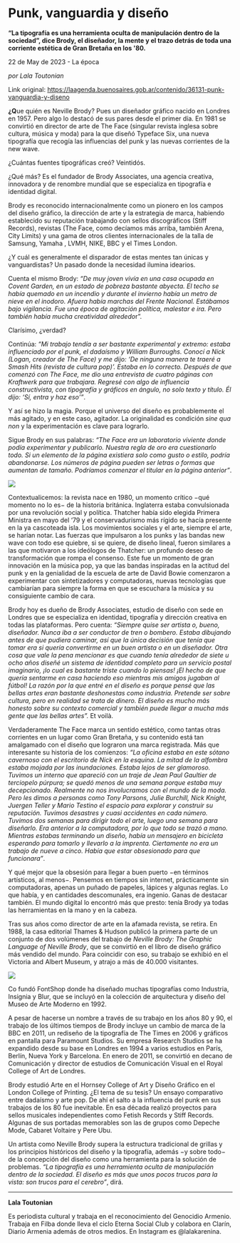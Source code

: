 # Punk, vanguardia y diseño

**“La tipografía es una herramienta oculta de manipulación dentro de la sociedad”, dice Brody, el diseñador, la mente y el trazo detrás de toda una corriente estética de Gran Bretaña en los '80.**

22 de May de 2023 - La época

_por Lala Toutonian_

Link original: https://laagenda.buenosaires.gob.ar/contenido/36131-punk-vanguardia-y-diseno



**¿Q**ue quién es Neville Brody? Pues un diseñador gráfico nacido en Londres en 1957. Pero algo lo destacó de sus pares desde el primer día. En 1981 se convirtió en director de arte de The Face (singular revista inglesa sobre cultura, música y moda) para la que diseñó Typeface Six, una nueva tipografía que recogía las influencias del punk y las nuevas corrientes de la new wave.




¿Cuántas fuentes tipográficas creó? Veintidós.




¿Qué más? Es el fundador de Brody Associates, una agencia creativa, innovadora y de renombre mundial que se especializa en tipografía e identidad digital.




Brody es reconocido internacionalmente como un pionero en los campos del diseño gráfico, la dirección de arte y la estrategia de marca, habiendo establecido su reputación trabajando con sellos discográficos (Stiff Records), revistas (The Face, como decíamos más arriba, también Arena, City Limits) y una gama de otros clientes internacionales de la talla de Samsung, Yamaha , LVMH, NIKE, BBC y el Times London.




¿Y cuál es generalmente el disparador de estas mentes tan únicas y vanguardistas? Un pasado donde la necesidad ilumina idearios.




Cuenta el mismo Brody: *“De muy joven vivía en una casa ocupada en Covent Garden, en un estado de pobreza bastante abyecta. El techo se había quemado en un incendio y durante el invierno había un metro de nieve en el inodoro. Afuera había marchas del Frente Nacional. Estábamos bajo vigilancia. Fue una época de agitación política, malestar e ira. Pero también había mucha creatividad alrededo*r”.




Clarísimo, ¿verdad?




Continúa: *“Mi trabajo tendía a ser bastante experimental y extremo: estaba influenciado por el punk, el dadaísmo y William Burroughs. Conocí a Nick (Logan, creador de The Face) y me dijo: ‘De ninguna manera te traeré a Smash Hits (revista de cultura pop)’. Estaba en lo correcto. Después de que comenzó con The Face, me dio una entrevista de cuatro páginas con Kraftwerk para que trabajara. Regresé con algo de influencia constructivista, con tipografía y gráficos en ángulo, no solo texto y título. Él dijo: ‘Sí, entra y haz eso’”*.




Y así se hizo la magia. Porque el universo del diseño es probablemente el más agitado, y en este caso, agitador. La originalidad es condición *sine qua non* y la experimentación es clave para lograrlo.




Sigue Brody en sus palabras: *“The Face era un laboratorio viviente donde podía experimentar y publicarlo. Nuestra regla de oro era cuestionarlo todo. Si un elemento de la página existiera solo como gusto o estilo, podría abandonarse. Los números de página pueden ser letras o formas que aumentan de tamaño. Podríamos comenzar el titular en la página anterior”*.




![](https://cdn.feater.me/files/images/1225423/26d05b38-7b49-4a3a-b21b-082c7d88361d.jpg)




Contextualicemos: la revista nace en 1980, un momento crítico −qué momento no lo es− de la historia británica. Inglaterra estaba convulsionada por una revolución social y política. Thatcher había sido elegida Primera Ministra en mayo del ‘79 y el conservadurismo más rígido se hacía presente en la ya cascoteada isla. Los movimientos sociales y el arte, siempre el arte, se harían notar. Las fuerzas que impulsaron a los punks y las bandas new wave con todo ese quiebre, si se quiere, de diseño lineal, fueron similares a las que motivaron a los ideólogos de Thatcher: un profundo deseo de transformación que rompa el consenso. Este fue un momento de gran innovación en la música pop, ya que las bandas inspiradas en la actitud del punk y en la genialidad de la escuela de arte de David Bowie comenzaron a experimentar con sintetizadores y computadoras, nuevas tecnologías que cambiarían para siempre la forma en que se escuchara la música y su consiguiente cambio de cara.




Brody hoy es dueño de Brody Associates, estudio de diseño con sede en Londres que se especializa en identidad, tipografía y dirección creativa en todas las plataformas. Pero cuenta: *“Siempre quise ser artista o, bueno, diseñador. Nunca iba a ser conductor de tren o bombero. Estaba dibujando antes de que pudiera caminar, así que la única decisión que tenía que tomar era si quería convertirme en un buen artista o en un diseñador. Otra cosa que vale la pena mencionar es que cuando tenía alrededor de siete u ocho años diseñé un sistema de identidad completo para un servicio postal imaginario, ¡lo cual es bastante triste cuando lo piensas! ¡El hecho de que quería sentarme en casa haciendo eso mientras mis amigos jugaban al fútbol! La razón por la que entré en el diseño es porque pensé que las bellas artes eran bastante deshonestas como industria. Pretende ser sobre cultura, pero en realidad se trata de dinero. El diseño es mucho más honesto sobre su contexto comercial y también puede llegar a mucha más gente que las bellas artes”.* Et voilà.




Verdaderamente The Face marca un sentido estético, como tantas otras corrientes en un lugar como Gran Bretaña, y su contenido está tan amalgamado con el diseño que lograron una marca registrada. Más que interesante su historia de los comienzos: *“La oficina estaba en este sótano cavernoso con el escritorio de Nick en la esquina. La mitad de la alfombra estaba mojada por las inundaciones. Estaba lejos de ser glamoroso. Tuvimos un interno que apareció con un traje de Jean Paul Gaultier de terciopelo púrpura; se quedó menos de una semana porque estaba muy decepcionado. Realmente no nos involucramos con el mundo de la moda. Pero les dimos a personas como Tony Parsons, Julie Burchill, Nick Knight, Juergen Teller y Mario Testino el espacio para explorar y construir su reputación. Tuvimos desastres y cuasi accidentes en cada número. Tuvimos dos semanas para dirigir todo el arte, luego una semana para diseñarlo. Era anterior a la computadora, por lo que todo se trazó a mano. Mientras estabas terminando un diseño, había un mensajero en bicicleta esperando para tomarlo y llevarlo a la imprenta. Ciertamente no era un trabajo de nueve a cinco. Había que estar obsesionado para que funcionara”*.




Y qué mejor que la obsesión para llegar a buen puerto −en términos artísticos, al menos−. Pensemos en tiempos sin internet, prácticamente sin computadoras, apenas un puñado de papeles, lápices y algunas reglas. Lo que había, y en cantidades descomunales, era ingenio. Ganas de destacar también. El mundo digital lo encontró más que presto: tenía Brody ya todas las herramientas en la mano y en la cabeza.




Tras sus años como director de arte en la afamada revista, se retira. En 1988, la casa editorial Thames & Hudson publicó la primera parte de un conjunto de dos volúmenes del trabajo de *Neville Brody: The Graphic Language of Neville Brody*, que se convirtió en el libro de diseño gráfico más vendido del mundo. Para coincidir con eso, su trabajo se exhibió en el Victoria and Albert Museum, y atrajo a más de 40.000 visitantes.




![](https://cdn.feater.me/files/images/1225427/76bd22ad-a03b-44ba-811e-46ab1528552a.jpg)




Co fundó FontShop donde ha diseñado muchas tipografías como Industria, Insignia y Blur, que se incluyó en la colección de arquitectura y diseño del Museo de Arte Moderno en 1992.




A pesar de hacerse un nombre a través de su trabajo en los años 80 y 90, el trabajo de los últimos tiempos de Brody incluye un cambio de marca de la BBC en 2011, un rediseño de la tipografía de The Times en 2006 y gráficos en pantalla para Paramount Studios. Su empresa Research Studios se ha expandido desde su base en Londres en 1994 a varios estudios en París, Berlín, Nueva York y Barcelona. En enero de 2011, se convirtió en decano de Comunicación y director de estudios de Comunicación Visual en el Royal College of Art de Londres.




Brody estudió Arte en el Hornsey College of Art y Diseño Gráfico en el London College of Printing. ¿El tema de su tesis? Un ensayo comparativo entre dadaísmo y arte pop. De ahí el salto a la influencia del punk en sus trabajos de los 80 fue inevitable. En esa década realizó proyectos para sellos musicales independientes como Fetish Records y Stiff Records. Algunas de sus portadas memorables son las de grupos como Depeche Mode, Cabaret Voltaire y Pere Ubu.




Un artista como Neville Brody supera la estructura tradicional de grillas y los principios históricos del diseño y la tipografía, además −y sobre todo− de la concepción del diseño como una herramienta para la solución de problemas. *“La tipografía es una herramienta oculta de manipulación dentro de la sociedad. El diseño es más que unos pocos trucos para la vista: son trucos para el cerebro”*, dirá.




---




**Lala Toutonian**




Es periodista cultural y trabaja en el reconocimiento del Genocidio Armenio. Trabaja en Filba donde lleva el ciclo Eterna Social Club y colabora en Clarín, Diario Armenia además de otros medios. En Instagram es @lalakarenina.



